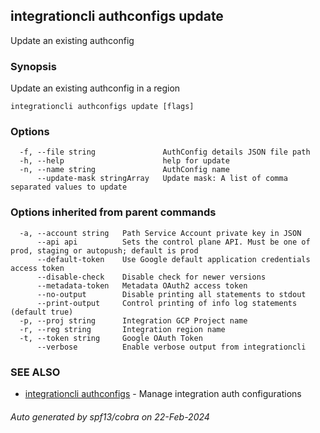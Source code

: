 ## integrationcli authconfigs update

Update an existing authconfig

### Synopsis

Update an existing authconfig in a region

```
integrationcli authconfigs update [flags]
```

### Options

```
  -f, --file string               AuthConfig details JSON file path
  -h, --help                      help for update
  -n, --name string               AuthConfig name
      --update-mask stringArray   Update mask: A list of comma separated values to update
```

### Options inherited from parent commands

```
  -a, --account string   Path Service Account private key in JSON
      --api api          Sets the control plane API. Must be one of prod, staging or autopush; default is prod
      --default-token    Use Google default application credentials access token
      --disable-check    Disable check for newer versions
      --metadata-token   Metadata OAuth2 access token
      --no-output        Disable printing all statements to stdout
      --print-output     Control printing of info log statements (default true)
  -p, --proj string      Integration GCP Project name
  -r, --reg string       Integration region name
  -t, --token string     Google OAuth Token
      --verbose          Enable verbose output from integrationcli
```

### SEE ALSO

* [integrationcli authconfigs](integrationcli_authconfigs.md)	 - Manage integration auth configurations

###### Auto generated by spf13/cobra on 22-Feb-2024

